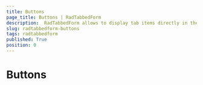 ```yaml
---
title: Buttons
page_title: Buttons | RadTabbedForm
description:  RadTabbedForm allows to display tab items directly in the title bar  
slug: radtabbedform-buttons
tags: radtabbedform
published: True
position: 0
---
```


# Buttons